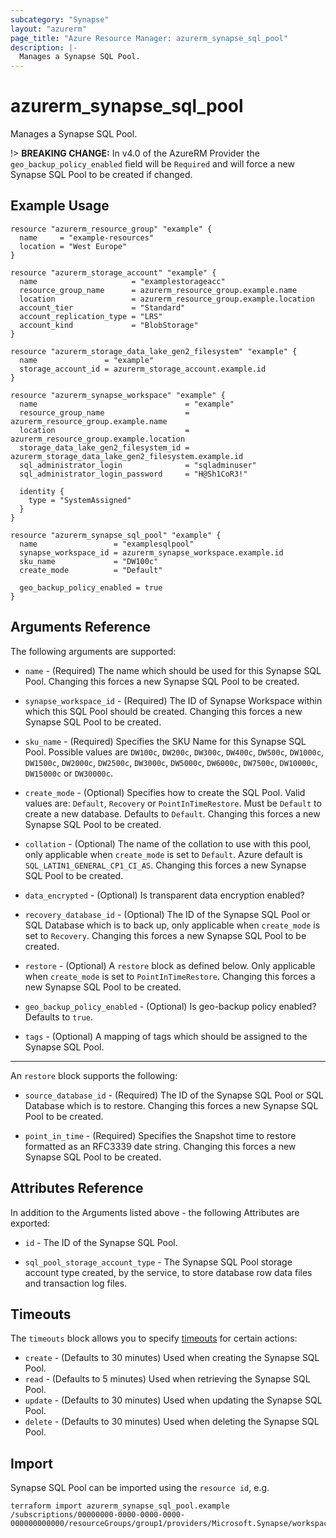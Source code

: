 ```yaml
---
subcategory: "Synapse"
layout: "azurerm"
page_title: "Azure Resource Manager: azurerm_synapse_sql_pool"
description: |-
  Manages a Synapse SQL Pool.
---
```


# azurerm_synapse_sql_pool

Manages a Synapse SQL Pool.

!> **BREAKING CHANGE:** In v4.0 of the AzureRM Provider the `geo_backup_policy_enabled` field will be `Required` and will force a new Synapse SQL Pool to be created if changed.

## Example Usage

```hcl
resource "azurerm_resource_group" "example" {
  name     = "example-resources"
  location = "West Europe"
}

resource "azurerm_storage_account" "example" {
  name                     = "examplestorageacc"
  resource_group_name      = azurerm_resource_group.example.name
  location                 = azurerm_resource_group.example.location
  account_tier             = "Standard"
  account_replication_type = "LRS"
  account_kind             = "BlobStorage"
}

resource "azurerm_storage_data_lake_gen2_filesystem" "example" {
  name               = "example"
  storage_account_id = azurerm_storage_account.example.id
}

resource "azurerm_synapse_workspace" "example" {
  name                                 = "example"
  resource_group_name                  = azurerm_resource_group.example.name
  location                             = azurerm_resource_group.example.location
  storage_data_lake_gen2_filesystem_id = azurerm_storage_data_lake_gen2_filesystem.example.id
  sql_administrator_login              = "sqladminuser"
  sql_administrator_login_password     = "H@Sh1CoR3!"

  identity {
    type = "SystemAssigned"
  }
}

resource "azurerm_synapse_sql_pool" "example" {
  name                 = "examplesqlpool"
  synapse_workspace_id = azurerm_synapse_workspace.example.id
  sku_name             = "DW100c"
  create_mode          = "Default"

  geo_backup_policy_enabled = true
}
```

## Arguments Reference

The following arguments are supported:

* `name` - (Required) The name which should be used for this Synapse SQL Pool. Changing this forces a new Synapse SQL Pool to be created.

* `synapse_workspace_id` - (Required) The ID of Synapse Workspace within which this SQL Pool should be created. Changing this forces a new Synapse SQL Pool to be created.

* `sku_name` - (Required) Specifies the SKU Name for this Synapse SQL Pool. Possible values are `DW100c`, `DW200c`, `DW300c`, `DW400c`, `DW500c`, `DW1000c`, `DW1500c`, `DW2000c`, `DW2500c`, `DW3000c`, `DW5000c`, `DW6000c`, `DW7500c`, `DW10000c`, `DW15000c` or `DW30000c`.

* `create_mode` - (Optional) Specifies how to create the SQL Pool. Valid values are: `Default`, `Recovery` or `PointInTimeRestore`. Must be `Default` to create a new database. Defaults to `Default`. Changing this forces a new Synapse SQL Pool to be created.

* `collation` - (Optional) The name of the collation to use with this pool, only applicable when `create_mode` is set to `Default`. Azure default is `SQL_LATIN1_GENERAL_CP1_CI_AS`. Changing this forces a new Synapse SQL Pool to be created.

* `data_encrypted` - (Optional) Is transparent data encryption enabled? 

* `recovery_database_id` - (Optional) The ID of the Synapse SQL Pool or SQL Database which is to back up, only applicable when `create_mode` is set to `Recovery`. Changing this forces a new Synapse SQL Pool to be created.

* `restore` - (Optional) A `restore` block as defined below. Only applicable when `create_mode` is set to `PointInTimeRestore`. Changing this forces a new Synapse SQL Pool to be created.

* `geo_backup_policy_enabled` - (Optional) Is geo-backup policy enabled? Defaults to `true`.

* `tags` - (Optional) A mapping of tags which should be assigned to the Synapse SQL Pool.

---

An `restore` block supports the following:

* `source_database_id` - (Required) The ID of the Synapse SQL Pool or SQL Database which is to restore. Changing this forces a new Synapse SQL Pool to be created.

* `point_in_time` - (Required) Specifies the Snapshot time to restore formatted as an RFC3339 date string. Changing this forces a new Synapse SQL Pool to be created.

## Attributes Reference

In addition to the Arguments listed above - the following Attributes are exported:

* `id` - The ID of the Synapse SQL Pool.

* `sql_pool_storage_account_type` - The Synapse SQL Pool storage account type created, by the service, to store database row data files and transaction log files.

## Timeouts

The `timeouts` block allows you to specify [timeouts](https://www.terraform.io/language/resources/syntax#operation-timeouts) for certain actions:

* `create` - (Defaults to 30 minutes) Used when creating the Synapse SQL Pool.
* `read` - (Defaults to 5 minutes) Used when retrieving the Synapse SQL Pool.
* `update` - (Defaults to 30 minutes) Used when updating the Synapse SQL Pool.
* `delete` - (Defaults to 30 minutes) Used when deleting the Synapse SQL Pool.

## Import

Synapse SQL Pool can be imported using the `resource id`, e.g.

```shell
terraform import azurerm_synapse_sql_pool.example /subscriptions/00000000-0000-0000-0000-000000000000/resourceGroups/group1/providers/Microsoft.Synapse/workspaces/workspace1/sqlPools/sqlPool1
```
